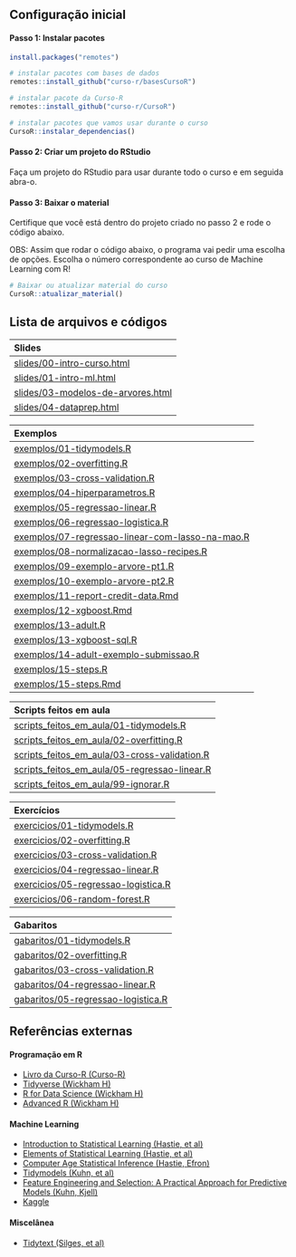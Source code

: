 
<!-- README.md is generated from README.Rmd. Please edit that file -->

## Configuração inicial

#### Passo 1: Instalar pacotes

``` r
install.packages("remotes")

# instalar pacotes com bases de dados
remotes::install_github("curso-r/basesCursoR")

# instalar pacote da Curso-R
remotes::install_github("curso-r/CursoR")

# instalar pacotes que vamos usar durante o curso
CursoR::instalar_dependencias()
```

#### Passo 2: Criar um projeto do RStudio

Faça um projeto do RStudio para usar durante todo o curso e em seguida
abra-o.

#### Passo 3: Baixar o material

Certifique que você está dentro do projeto criado no passo 2 e rode o
código abaixo.

OBS: Assim que rodar o código abaixo, o programa vai pedir uma escolha
de opções. Escolha o número correspondente ao curso de Machine Learning
com R\!

``` r
# Baixar ou atualizar material do curso
CursoR::atualizar_material()
```

## Lista de arquivos e códigos

| Slides                                                                                                                      |
| :-------------------------------------------------------------------------------------------------------------------------- |
| <a href='https://curso-r.github.io/intro-ml-mestre/slides/00-intro-curso.html'>slides/00-intro-curso.html</a>               |
| <a href='https://curso-r.github.io/intro-ml-mestre/slides/01-intro-ml.html'>slides/01-intro-ml.html</a>                     |
| <a href='https://curso-r.github.io/intro-ml-mestre/slides/03-modelos-de-arvores.html'>slides/03-modelos-de-arvores.html</a> |
| <a href='https://curso-r.github.io/intro-ml-mestre/slides/04-dataprep.html'>slides/04-dataprep.html</a>                     |

| Exemplos                                                                                                                                                |
| :------------------------------------------------------------------------------------------------------------------------------------------------------ |
| <a href='https://curso-r.github.io/intro-ml-mestre/exemplos/01-tidymodels.R'>exemplos/01-tidymodels.R</a>                                               |
| <a href='https://curso-r.github.io/intro-ml-mestre/exemplos/02-overfitting.R'>exemplos/02-overfitting.R</a>                                             |
| <a href='https://curso-r.github.io/intro-ml-mestre/exemplos/03-cross-validation.R'>exemplos/03-cross-validation.R</a>                                   |
| <a href='https://curso-r.github.io/intro-ml-mestre/exemplos/04-hiperparametros.R'>exemplos/04-hiperparametros.R</a>                                     |
| <a href='https://curso-r.github.io/intro-ml-mestre/exemplos/05-regressao-linear.R'>exemplos/05-regressao-linear.R</a>                                   |
| <a href='https://curso-r.github.io/intro-ml-mestre/exemplos/06-regressao-logistica.R'>exemplos/06-regressao-logistica.R</a>                             |
| <a href='https://curso-r.github.io/intro-ml-mestre/exemplos/07-regressao-linear-com-lasso-na-mao.R'>exemplos/07-regressao-linear-com-lasso-na-mao.R</a> |
| <a href='https://curso-r.github.io/intro-ml-mestre/exemplos/08-normalizacao-lasso-recipes.R'>exemplos/08-normalizacao-lasso-recipes.R</a>               |
| <a href='https://curso-r.github.io/intro-ml-mestre/exemplos/09-exemplo-arvore-pt1.R'>exemplos/09-exemplo-arvore-pt1.R</a>                               |
| <a href='https://curso-r.github.io/intro-ml-mestre/exemplos/10-exemplo-arvore-pt2.R'>exemplos/10-exemplo-arvore-pt2.R</a>                               |
| <a href='https://curso-r.github.io/intro-ml-mestre/exemplos/11-report-credit-data.Rmd'>exemplos/11-report-credit-data.Rmd</a>                           |
| <a href='https://curso-r.github.io/intro-ml-mestre/exemplos/12-xgboost.Rmd'>exemplos/12-xgboost.Rmd</a>                                                 |
| <a href='https://curso-r.github.io/intro-ml-mestre/exemplos/13-adult.R'>exemplos/13-adult.R</a>                                                         |
| <a href='https://curso-r.github.io/intro-ml-mestre/exemplos/13-xgboost-sql.R'>exemplos/13-xgboost-sql.R</a>                                             |
| <a href='https://curso-r.github.io/intro-ml-mestre/exemplos/14-adult-exemplo-submissao.R'>exemplos/14-adult-exemplo-submissao.R</a>                     |
| <a href='https://curso-r.github.io/intro-ml-mestre/exemplos/15-steps.R'>exemplos/15-steps.R</a>                                                         |
| <a href='https://curso-r.github.io/intro-ml-mestre/exemplos/15-steps.Rmd'>exemplos/15-steps.Rmd</a>                                                     |

| Scripts feitos em aula                                                                                                                               |
| :--------------------------------------------------------------------------------------------------------------------------------------------------- |
| <a href='https://curso-r.github.io/202006-intro-ml/scripts_feitos_em_aula/01-tidymodels.R'>scripts\_feitos\_em\_aula/01-tidymodels.R</a>             |
| <a href='https://curso-r.github.io/202006-intro-ml/scripts_feitos_em_aula/02-overfitting.R'>scripts\_feitos\_em\_aula/02-overfitting.R</a>           |
| <a href='https://curso-r.github.io/202006-intro-ml/scripts_feitos_em_aula/03-cross-validation.R'>scripts\_feitos\_em\_aula/03-cross-validation.R</a> |
| <a href='https://curso-r.github.io/202006-intro-ml/scripts_feitos_em_aula/05-regressao-linear.R'>scripts\_feitos\_em\_aula/05-regressao-linear.R</a> |
| <a href='https://curso-r.github.io/202006-intro-ml/scripts_feitos_em_aula/99-ignorar.R'>scripts\_feitos\_em\_aula/99-ignorar.R</a>                   |

| Exercícios                                                                                                                      |
| :------------------------------------------------------------------------------------------------------------------------------ |
| <a href='https://curso-r.github.io/intro-ml-mestre/exercicios/01-tidymodels.R'>exercicios/01-tidymodels.R</a>                   |
| <a href='https://curso-r.github.io/intro-ml-mestre/exercicios/02-overfitting.R'>exercicios/02-overfitting.R</a>                 |
| <a href='https://curso-r.github.io/intro-ml-mestre/exercicios/03-cross-validation.R'>exercicios/03-cross-validation.R</a>       |
| <a href='https://curso-r.github.io/intro-ml-mestre/exercicios/04-regressao-linear.R'>exercicios/04-regressao-linear.R</a>       |
| <a href='https://curso-r.github.io/intro-ml-mestre/exercicios/05-regressao-logistica.R'>exercicios/05-regressao-logistica.R</a> |
| <a href='https://curso-r.github.io/intro-ml-mestre/exercicios/06-random-forest.R'>exercicios/06-random-forest.R</a>             |

| Gabaritos                                                                                                                     |
| :---------------------------------------------------------------------------------------------------------------------------- |
| <a href='https://curso-r.github.io/intro-ml-mestre/gabaritos/01-tidymodels.R'>gabaritos/01-tidymodels.R</a>                   |
| <a href='https://curso-r.github.io/intro-ml-mestre/gabaritos/02-overfitting.R'>gabaritos/02-overfitting.R</a>                 |
| <a href='https://curso-r.github.io/intro-ml-mestre/gabaritos/03-cross-validation.R'>gabaritos/03-cross-validation.R</a>       |
| <a href='https://curso-r.github.io/intro-ml-mestre/gabaritos/04-regressao-linear.R'>gabaritos/04-regressao-linear.R</a>       |
| <a href='https://curso-r.github.io/intro-ml-mestre/gabaritos/05-regressao-logistica.R'>gabaritos/05-regressao-logistica.R</a> |

## Referências externas

#### Programação em R

  - [Livro da Curso-R (Curso-R)](https://livro.curso-r.com/)
  - [Tidyverse (Wickham H)](https://www.tidyverse.org/)
  - [R for Data Science (Wickham H)](https://r4ds.had.co.nz/)
  - [Advanced R (Wickham H)](https://adv-r.hadley.nz/)

#### Machine Learning

  - [Introduction to Statistical Learning (Hastie, et
    al)](http://faculty.marshall.usc.edu/gareth-james/ISL/ISLR%20Seventh%20Printing.pdf)
  - [Elements of Statistical Learning (Hastie, et
    al)](https://web.stanford.edu/~hastie/Papers/ESLII.pdf)
  - [Computer Age Statistical Inference (Hastie,
    Efron)](https://web.stanford.edu/~hastie/CASI_files/PDF/casi.pdf)
  - [Tidymodels (Kuhn, et al)](https://www.tidymodels.org/)
  - [Feature Engineering and Selection: A Practical Approach for
    Predictive Models (Kuhn, Kjell)](http://www.feat.engineering/)
  - [Kaggle](https://www.kaggle.com/)

#### Miscelânea

  - [Tidytext (Silges, et al)](https://www.tidytextmining.com/)
